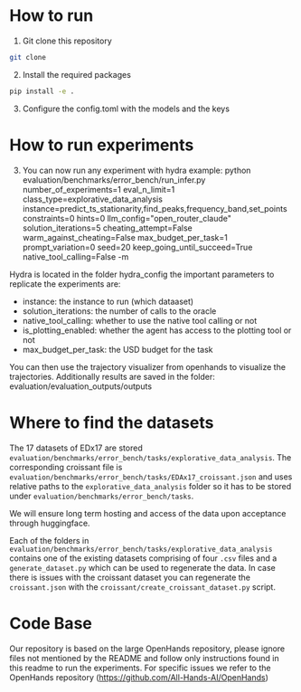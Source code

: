 # How to run
1. Git clone this repository
```bash
git clone
```
2. Install the required packages
```bash
pip install -e .
```
3. Configure the config.toml with the models and the keys


# How to run experiments
3. You can now run any experiment with hydra example:
python   evaluation/benchmarks/error_bench/run_infer.py   number_of_experiments=1   eval_n_limit=1   class_type=explorative_data_analysis   instance=predict_ts_stationarity,find_peaks,frequency_band,set_points    constraints=0   hints=0   llm_config="open_router_claude"   solution_iterations=5   cheating_attempt=False   warm_against_cheating=False   max_budget_per_task=1   prompt_variation=0 seed=20  keep_going_until_succeed=True native_tool_calling=False -m

Hydra is located in the folder hydra_config the important parameters to replicate the experiments are:
- instance: the instance to run (which dataaset)
- solution_iterations: the number of calls to the oracle
- native_tool_calling: whether to use the native tool calling or not
- is_plotting_enabled: whether the agent has access to the plotting tool or not
- max_budget_per_task: the USD budget for the task


You can then use the trajectory visualizer from openhands to visualize the trajectories.
Additionally results are saved in the folder: evaluation/evaluation_outputs/outputs
# Where to find the datasets
The 17 datasets of EDx17 are stored `evaluation/benchmarks/error_bench/tasks/explorative_data_analysis`. 
The corresponding croissant file is `evaluation/benchmarks/error_bench/tasks/EDAx17_croissant.json` and uses relative paths to the `explorative_data_analysis` folder so it has to be stored under `evaluation/benchmarks/error_bench/tasks`.

We will ensure long term hosting and access of the data upon acceptance through huggingface. 

Each of the folders in `evaluation/benchmarks/error_bench/tasks/explorative_data_analysis` contains one of the existing datasets comprising of four `.csv` files and a `generate_dataset.py` which can be used to regenerate the data.
In case there is issues with the croissant dataset you can regenerate the `croissant.json` with the `croissant/create_croissant_dataset.py`
script.

# Code Base
Our repository is based on the large OpenHands repository, please ignore files not mentioned by the README and follow only instructions found in this readme to run the experiments. For specific issues we refer to the OpenHands repository (https://github.com/All-Hands-AI/OpenHands)
